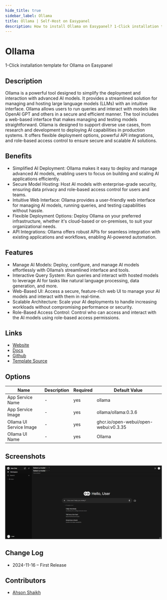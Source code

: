 ```yaml
---
hide_title: true
sidebar_label: Ollama
title: Ollama | Self-Host on Easypanel
description: How to install Ollama on Easypanel? 1-Click installation template for Ollama on Easypanel
---
```


<!-- generated -->

# Ollama

1-Click installation template for Ollama on Easypanel

## Description

Ollama is a powerful tool designed to simplify the deployment and interaction with advanced AI models. It provides a streamlined solution for managing and hosting large language models (LLMs) with an intuitive interface. Ollama allows users to run queries and interact with models like OpenAI GPT and others in a secure and efficient manner. The tool includes a web-based interface that makes managing and testing models straightforward. Ollama is designed to support diverse use cases, from research and development to deploying AI capabilities in production systems. It offers flexible deployment options, powerful API integrations, and role-based access control to ensure secure and scalable AI solutions.

## Benefits

- Simplified AI Deployment: Ollama makes it easy to deploy and manage advanced AI models, enabling users to focus on building and scaling AI applications efficiently.
- Secure Model Hosting: Host AI models with enterprise-grade security, ensuring data privacy and role-based access control for users and teams.
- Intuitive Web Interface: Ollama provides a user-friendly web interface for managing AI models, running queries, and testing capabilities without hassle.
- Flexible Deployment Options: Deploy Ollama on your preferred infrastructure, whether it's cloud-based or on-premises, to suit your organizational needs.
- API Integrations: Ollama offers robust APIs for seamless integration with existing applications and workflows, enabling AI-powered automation.

## Features

- Manage AI Models: Deploy, configure, and manage AI models effortlessly with Ollama’s streamlined interface and tools.
- Interactive Query System: Run queries and interact with hosted models to leverage AI for tasks like natural language processing, data generation, and more.
- Web-Based UI: Access a secure, feature-rich web UI to manage your AI models and interact with them in real-time.
- Scalable Architecture: Scale your AI deployments to handle increasing workloads without compromising performance or security.
- Role-Based Access Control: Control who can access and interact with the AI models using role-based access permissions.

## Links

- [Website](https://ollama.com)
- [Docs](https://docs.ollama.com)
- [Github](https://github.com/Ollama/Ollama)
- [Template Source](https://github.com/easypanel-io/templates/tree/main/templates/ollama)

## Options

Name | Description | Required | Default Value
-|-|-|-
App Service Name | - | yes | ollama
App Service Image | - | yes | ollama/ollama:0.3.6
Ollama UI Service Image | - | yes | ghcr.io/open-webui/open-webui:v0.3.35
Ollama UI Name | - | yes | Ollama

## Screenshots

![Ollama Screenshot](./assets/screenshot.png)

## Change Log

- 2024-11-16 – First Release

## Contributors

- [Ahson Shaikh](https://github.com/Ahson-Shaikh)
